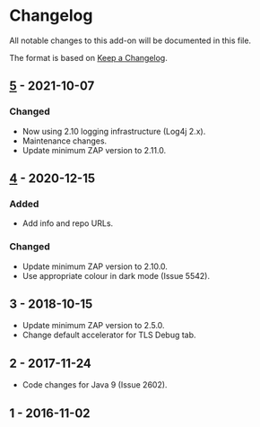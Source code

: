 # Changelog
All notable changes to this add-on will be documented in this file.

The format is based on [Keep a Changelog](https://keepachangelog.com/en/1.0.0/).

## [5] - 2021-10-07
### Changed
- Now using 2.10 logging infrastructure (Log4j 2.x).
- Maintenance changes.
- Update minimum ZAP version to 2.11.0.

## [4] - 2020-12-15
### Added
- Add info and repo URLs.

### Changed
- Update minimum ZAP version to 2.10.0.
- Use appropriate colour in dark mode (Issue 5542).

## 3 - 2018-10-15

- Update minimum ZAP version to 2.5.0.
- Change default accelerator for TLS Debug tab.

## 2 - 2017-11-24

- Code changes for Java 9 (Issue 2602).

## 1 - 2016-11-02



[5]: https://github.com/zaproxy/zap-extensions/releases/tlsdebug-v5
[4]: https://github.com/zaproxy/zap-extensions/releases/tlsdebug-v4
